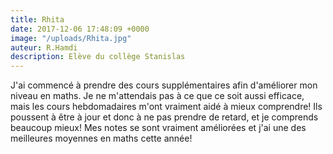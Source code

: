 ```yaml
---
title: Rhita
date: 2017-12-06 17:48:09 +0000
image: "/uploads/Rhita.jpg"
auteur: R.Hamdi
description: Elève du collège Stanislas
---
```

J'ai commencé à prendre des cours supplémentaires afin d'améliorer mon niveau en maths. Je ne m'attendais pas à ce que ce soit aussi efficace, mais les cours hebdomadaires m'ont vraiment aidé à mieux comprendre! Ils poussent à être à jour et donc à ne pas prendre de retard, et je comprends beaucoup mieux! Mes notes se sont vraiment améliorées et j'ai une des meilleures moyennes en maths cette année!